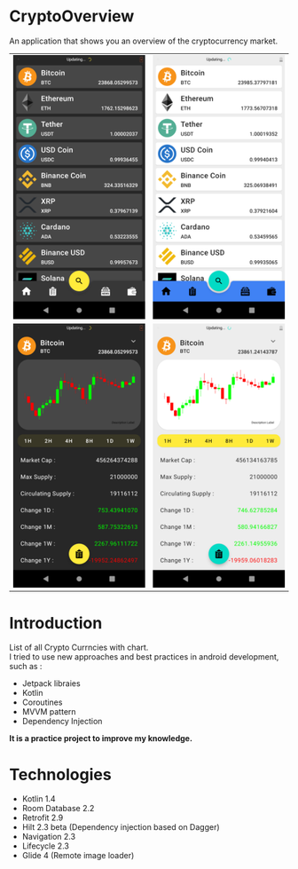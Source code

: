 # CryptoOverview
An application that shows you an overview of the cryptocurrency market.

| | |
|:---:|:---:|
|![Screenshot_20220717_144446](./screenshots/screen1.png)|![Screenshot_20220717_144257](./screenshots/screen2.png)|
|![Screenshot_20220717_144336](./screenshots/screen3.png)|![Screenshot_20220717_144509](./screenshots/screen4.png)|

# Introduction
List of all Crypto Currncies with chart.  
I tried to use new approaches and best practices in android development, such as :

* Jetpack libraies
* Kotlin
* Coroutines
* MVVM pattern
* Dependency Injection

**It is a practice project to improve my knowledge.**

# Technologies

* Kotlin 1.4
* Room Database 2.2
* Retrofit 2.9
* Hilt 2.3 beta (Dependency injection based on Dagger)
* Navigation 2.3
* Lifecycle 2.3
* Glide 4 (Remote image loader)
